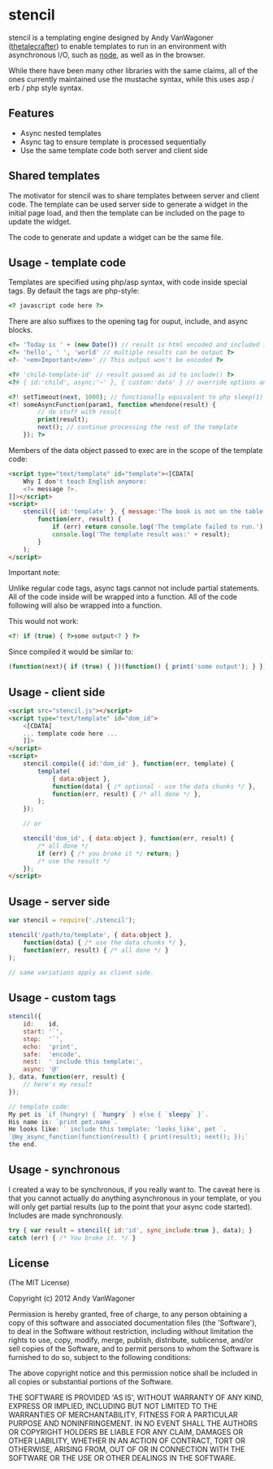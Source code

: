 # stencil

stencil is a templating engine designed by Andy VanWagoner
([thetalecrafter](http://github.com/thetalecrafter))
to enable templates to run in an environment with asynchronous I/O,
such as [node](http://nodejs.org), as well as in the browser.

While there have been many other libraries with the same claims,
all of the ones currently maintained use the mustache syntax,
while this uses asp / erb / php style syntax.

## Features

  * Async nested templates
  * Async tag to ensure template is processed sequentially
  * Use the same template code both server and client side


## Shared templates

The motivator for stencil was to share templates between server and client code.
The template can be used server side to generate a widget in the initial page load,
and then the template can be included on the page to update the widget.

The code to generate and update a widget can be the same file.


## Usage - template code

Templates are specified using php/asp syntax, with code inside special tags.
By default the tags are php-style:

```php
<? javascript code here ?>
```

There are also suffixes to the opening tag for ouput, include, and async blocks.

```php
<?= 'Today is ' + (new Date()) // result is html encoded and included in output ?>
<?= 'hello', ' ', 'world' // multiple results can be output ?>
<?- '<em>Important</em>' // This output won't be encoded ?>

<?# 'child-template-id' // result passed as id to include() ?>
<?# { id:'child', async:'~' }, { custom:'data' } // override options and data variables in child template ?>

<?! setTimeout(next, 1000); // functionally equivalent to php sleep(1) ?>
<?! someAsyncFunction(param1, function whendone(result) {
		// do stuff with result
		print(result);
		next(); // continue processing the rest of the template
	}); ?>
```

Members of the data object passed to exec are in the scope of the template code:

```html
<script type="text/template" id="template"><[CDATA[
	Why I don't teach English anymore:
	<?= message ?>.
]]></script>
<script>
	stencil({ id:'template' }, { message:'The book is not on the table' },
		function(err, result) {
			if (err) return console.log('The template failed to run.');
			console.log('The template result was:' + result);
		}
	);
</script>
```


Important note:

Unlike regular code tags, async tags cannot not include partial statements.
All of the code inside will be wrapped into a function.
All of the code following will also be wrapped into a function.

This would not work:

```php
<?! if (true) { ?>some output<? } ?>
```

Since compiled it would be similar to:

```javascript
(function(next){ if (true) { })(function() { print('some output'); } });
```


## Usage - client side

```html
<script src="stencil.js"></script>
<script type="text/template" id="dom_id">
	<[CDATA[
	... template code here ...
	]]>
</script>
<script>
	stencil.compile({ id:'dom_id' }, function(err, template) {
		template(
			{ data:object },
			function(data) { /* optional - use the data chunks */ },
			function(err, result) { /* all done */ },
		);
	});

	// or

	stencil('dom_id', { data:object }, function(err, result) {
		/* all done */ 
		if (err) { /* you broke it */ return; }
		/* use the result */
	});
</script>
```


## Usage - server side

```javascript
var stencil = require('./stencil');

stencil('/path/to/template', { data:object },
	function(data) { /* use the data chunks */ },
	function(err, result) { /* all done */ }
);

// same variations apply as client side.
```


## Usage - custom tags

```javascript
stencil({
	id:    id,
	start: '`',
	stop:  '`',
	echo:  'print',
	safe:  'encode',
	nest:  ' include this template:',
	async: '@'
}, data, function(err, result) {
	// here's my result
});

// template code:
My pet is `if (hungry) { `hungry` } else { `sleepy` }`.
His name is: `print pet.name`.
He looks like: ` include this template: 'looks_like', pet `.
`@my_async_function(function(result) { print(result); next(); });`
the end.
```


## Usage - synchronous

I created a way to be synchronous, if you really want to. The caveat here
is that you cannot actually do anything asynchronous in your template, or
you will only get partial results (up to the point that your async code
started). Includes are made synchronously.

```javascript
try { var result = stencil({ id:'id', sync_include:true }, data); }
catch (err) { /* You broke it. */ }
```


## License 

(The MIT License)

Copyright (c) 2012 Andy VanWagoner

Permission is hereby granted, free of charge, to any person obtaining
a copy of this software and associated documentation files (the
'Software'), to deal in the Software without restriction, including
without limitation the rights to use, copy, modify, merge, publish,
distribute, sublicense, and/or sell copies of the Software, and to
permit persons to whom the Software is furnished to do so, subject to
the following conditions:

The above copyright notice and this permission notice shall be
included in all copies or substantial portions of the Software.

THE SOFTWARE IS PROVIDED 'AS IS', WITHOUT WARRANTY OF ANY KIND,
EXPRESS OR IMPLIED, INCLUDING BUT NOT LIMITED TO THE WARRANTIES OF
MERCHANTABILITY, FITNESS FOR A PARTICULAR PURPOSE AND NONINFRINGEMENT.
IN NO EVENT SHALL THE AUTHORS OR COPYRIGHT HOLDERS BE LIABLE FOR ANY
CLAIM, DAMAGES OR OTHER LIABILITY, WHETHER IN AN ACTION OF CONTRACT,
TORT OR OTHERWISE, ARISING FROM, OUT OF OR IN CONNECTION WITH THE
SOFTWARE OR THE USE OR OTHER DEALINGS IN THE SOFTWARE.

